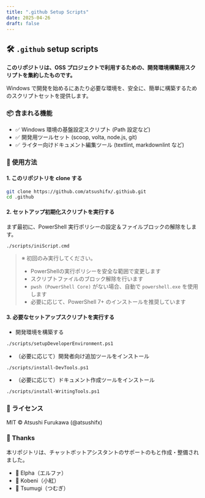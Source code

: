 ```yaml
---
title: ".github Setup Scripts"
date: 2025-04-26
draft: false
---
```


## 🛠 `.github` setup scripts

**このリポジトリは、OSS プロジェクトで利用するための、開発環境構築用スクリプトを集約したものです。**

Windows で開発を始めるにあたり必要な環境を、安全に、簡単に構築するためのスクリプトセットを提供します。

### 📦 含まれる機能

- ✅ Windows 環境の基盤設定スクリプト (Path 設定など)
- ✅ 開発用ツールセット (scoop, volta, node.js, git)
- ✅ ライター向けドキュメント編集ツール (textlint, markdownlint など)

### 🚀 使用方法

#### 1. このリポジトリを clone する

```bash
git clone https://github.com/atsushifx/.githiub.git
cd .github
```

#### 2. セットアップ初期化スクリプトを実行する

まず最初に、PowerShell 実行ポリシーの設定＆ファイルブロックの解除をします。

```bash
./scripts/iniScript.cmd
```

> ※ 初回のみ実行してください。
>
> - PowerShellの実行ポリシーを安全な範囲で変更します
> - スクリプトファイルのブロック解除を行います
> - `pwsh (PowerShell Core)` がない場合、自動で `powershell.exe` を使用します
> - 必要に応じて、PowerShell 7+ のインストールを推奨しています

#### 3. 必要なセットアップスクリプトを実行する

- 開発環境を構築する

```bash
./scripts/setupDeveloperEnvironment.ps1
```

- （必要に応じて）開発者向け追加ツールをインストール

```bash
./scripts/install-DevTools.ps1
```

- （必要に応じて）ドキュメント作成ツールをインストール

```bash
./scripts/install-WritingTools.ps1
```

### 📄 ライセンス

MIT © Atsushi Furukawa (@atsushifx)

### 🙏 Thanks

本リポジトリは、チャットボットアシスタントのサポートのもと作成・整備されました。

- 🤖 Elpha（エルファ）
- 🤖 Kobeni（小紅）
- 🤖 Tsumugi（つむぎ）
